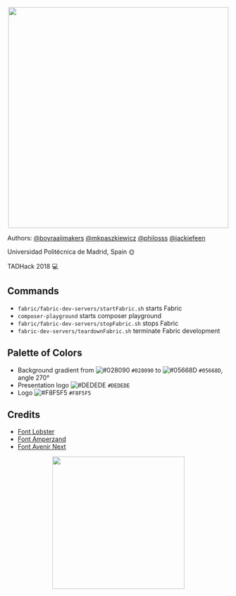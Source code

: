 <p align="center">
<a href="https://github.com/philosss/TrustIt."><img src="https://github.com/philosss/TrustIt./blob/master/Graphics/exports/full-logo-b-bg-2x.png?raw=true" width="500px"></a>
</p>

Authors: [@boyraaijmakers](https://github.com/boyraaijmakers) [@mkpaszkiewicz](https://github.com/mkpaszkiewicz)  [@philosss](https://github.com/philosss)  [@jackiefeen](https://github.com/jackiefeen)


Universidad Politécnica de Madrid, Spain 🌞


TADHack 2018 💻

## Commands
- `fabric/fabric-dev-servers/startFabric.sh` starts Fabric
- `composer-playground` starts composer playground
- `fabric/fabric-dev-servers/stopFabric.sh` stops Fabric
- `fabric-dev-servers/teardownFabric.sh` terminate Fabric development



## Palette of Colors
- Background gradient from ![#028090](https://placehold.it/15/028090/000000?text=+) `#028090` to ![#05668D](https://placehold.it/15/05668D/000000?text=+) `#05668D`, angle 270°
- Presentation logo ![#DEDEDE](https://placehold.it/15/DEDEDE/000000?text=+) `#DEDEDE`
- Logo ![#F8F5F5](https://placehold.it/15/F8F5F5/000000?text=+) `#F8F5F5`


## Credits
- [Font Lobster](https://www.fontsquirrel.com/fonts/lobster)
- [Font Amperzand](https://www.dafont.com/amperzand.font)
- [Font Avenir Next](https://www.fonts.com/font/linotype/avenir-next)


<p align="center">
<a href="http://upm.es/"><img src="https://github.com/philosss/TrustIt./blob/master/Graphics/images/upm.png" width="300px"></a>
</p>
